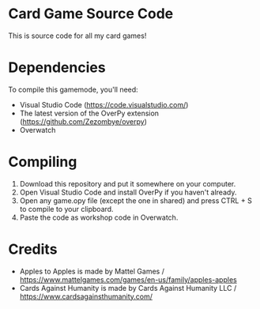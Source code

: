 # Card Game Source Code
This is source code for all my card games!

# Dependencies

To compile this gamemode, you'll need:
* Visual Studio Code (https://code.visualstudio.com/)
* The latest version of the OverPy extension (https://github.com/Zezombye/overpy)
* Overwatch

# Compiling
1. Download this repository and put it somewhere on your computer.
2. Open Visual Studio Code and install OverPy if you haven't already.
3. Open any game.opy file (except the one in shared) and press CTRL + S to compile to your clipboard.
4. Paste the code as workshop code in Overwatch.

# Credits
* Apples to Apples is made by Mattel Games / https://www.mattelgames.com/games/en-us/family/apples-apples
* Cards Against Humanity is made by Cards Against Humanity LLC / https://www.cardsagainsthumanity.com/